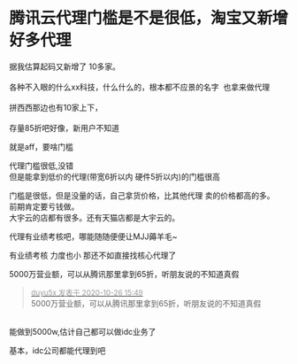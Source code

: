 # 腾讯云代理门槛是不是很低，淘宝又新增好多代理


据我估算起码又新增了 10多家。<br />
<br />
各种不入眼的什么xx科技，什么什么的，根本都不应景的名字&nbsp;&nbsp;也拿来做代理<br />
<br />
拼西西那边也有10家上下，<br />
<br />
存量85折吧好像，新用户不知道

就是aff，要啥门槛

代理门槛很低,没错<br />
但是能拿到低价的代理(带宽6折以内 硬件5折以内)的门槛很高

门槛是很低，但是没量的话，自己拿货价格，比其他代理 卖的价格都高的多。<br />
前期肯定要亏钱做。<br />
大宇云的店都有很多。还有天猫店都是大宇云的。<img src="static/image/smiley/default/lol.gif" smilieid="12" border="0" alt="" />

代理有业绩考核吧，哪能随随便便让MJJ薅羊毛~

有业绩考核 力度也小 那还不如直接找核心代理了

5000万营业额，可以从腾讯那里拿到65折，听朋友说的不知道真假

<div class="quote"><blockquote><font size="2"><a href="https://www.hostloc.com/forum.php?mod=redirect&amp;goto=findpost&amp;pid=9354464&amp;ptid=758483" target="_blank"><font color="#999999">duyu5x 发表于 2020-10-26 15:49</font></a></font><br />
5000万营业额，可以从腾讯那里拿到65折，听朋友说的不知道真假</blockquote></div><br />
能做到5000w,估计自己都可以做idc业务了

基本，idc公司都能代理到吧
